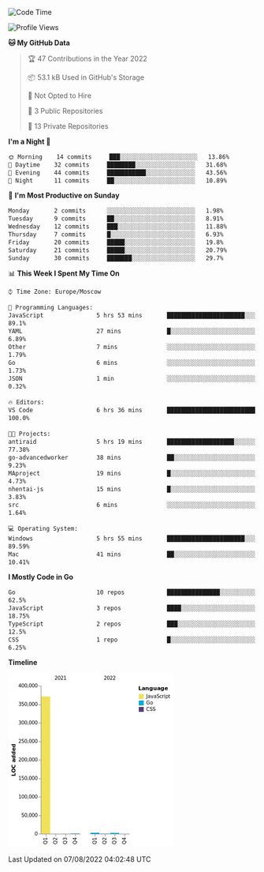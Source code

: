 <!--START_SECTION:waka-->
![Code Time](http://img.shields.io/badge/Code%20Time-398%20hrs%2055%20mins-blue)

![Profile Views](http://img.shields.io/badge/Profile%20Views-0-blue)

**🐱 My GitHub Data** 

> 🏆 47 Contributions in the Year 2022
 > 
> 📦 53.1 kB Used in GitHub's Storage 
 > 
> 🚫 Not Opted to Hire
 > 
> 📜 3 Public Repositories 
 > 
> 🔑 13 Private Repositories  
 > 
**I'm a Night 🦉** 

```text
🌞 Morning    14 commits     ███░░░░░░░░░░░░░░░░░░░░░░   13.86% 
🌆 Daytime    32 commits     ████████░░░░░░░░░░░░░░░░░   31.68% 
🌃 Evening    44 commits     ███████████░░░░░░░░░░░░░░   43.56% 
🌙 Night      11 commits     ██░░░░░░░░░░░░░░░░░░░░░░░   10.89%

```
📅 **I'm Most Productive on Sunday** 

```text
Monday       2 commits      ░░░░░░░░░░░░░░░░░░░░░░░░░   1.98% 
Tuesday      9 commits      ██░░░░░░░░░░░░░░░░░░░░░░░   8.91% 
Wednesday    12 commits     ███░░░░░░░░░░░░░░░░░░░░░░   11.88% 
Thursday     7 commits      █░░░░░░░░░░░░░░░░░░░░░░░░   6.93% 
Friday       20 commits     █████░░░░░░░░░░░░░░░░░░░░   19.8% 
Saturday     21 commits     █████░░░░░░░░░░░░░░░░░░░░   20.79% 
Sunday       30 commits     ███████░░░░░░░░░░░░░░░░░░   29.7%

```


📊 **This Week I Spent My Time On** 

```text
⌚︎ Time Zone: Europe/Moscow

💬 Programming Languages: 
JavaScript               5 hrs 53 mins       ██████████████████████░░░   89.1% 
YAML                     27 mins             █░░░░░░░░░░░░░░░░░░░░░░░░   6.89% 
Other                    7 mins              ░░░░░░░░░░░░░░░░░░░░░░░░░   1.79% 
Go                       6 mins              ░░░░░░░░░░░░░░░░░░░░░░░░░   1.73% 
JSON                     1 min               ░░░░░░░░░░░░░░░░░░░░░░░░░   0.32%

🔥 Editors: 
VS Code                  6 hrs 36 mins       █████████████████████████   100.0%

🐱‍💻 Projects: 
antiraid                 5 hrs 19 mins       ███████████████████░░░░░░   77.38% 
go-advancedworker        38 mins             ██░░░░░░░░░░░░░░░░░░░░░░░   9.23% 
MAproject                19 mins             █░░░░░░░░░░░░░░░░░░░░░░░░   4.73% 
nhentai-js               15 mins             █░░░░░░░░░░░░░░░░░░░░░░░░   3.83% 
src                      6 mins              ░░░░░░░░░░░░░░░░░░░░░░░░░   1.64%

💻 Operating System: 
Windows                  5 hrs 55 mins       ██████████████████████░░░   89.59% 
Mac                      41 mins             ██░░░░░░░░░░░░░░░░░░░░░░░   10.41%

```

**I Mostly Code in Go** 

```text
Go                       10 repos            ███████████████░░░░░░░░░░   62.5% 
JavaScript               3 repos             ████░░░░░░░░░░░░░░░░░░░░░   18.75% 
TypeScript               2 repos             ███░░░░░░░░░░░░░░░░░░░░░░   12.5% 
CSS                      1 repo              █░░░░░░░░░░░░░░░░░░░░░░░░   6.25%

```


**Timeline**

![Chart not found](https://raw.githubusercontent.com/jeezft/jeezft/main/charts/bar_graph.png) 


 Last Updated on 07/08/2022 04:02:48 UTC
<!--END_SECTION:waka-->

